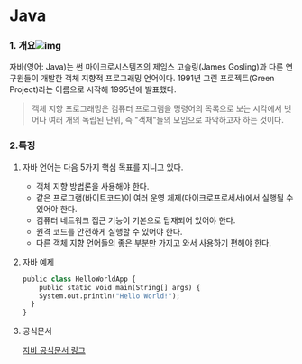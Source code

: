 # Java



### 1. 개요![img](C:\Users\dltjr\Pictures\img.png)

자바(영어: Java)는 썬 마이크로시스템즈의 제임스 고슬링(James Gosling)과 다른 연구원들이 개발한 객체 지향적 프로그래밍 언어이다. 1991년 그린 프로젝트(Green Project)라는 이름으로 시작해 1995년에 발표했다.

> 객체 지향 프로그래밍은 컴퓨터 프로그램을 명령어의 목록으로 보는 시각에서 벗어나 여러 개의 독립된 단위, 즉 "객체"들의 모임으로 파악하고자 하는 것이다.



### 2.특징

1. 자바 언어는 다음 5가지 핵심 목표를 지니고 있다.
   - 객체 지향 방법론을 사용해야 한다. 
   - 같은 프로그램(바이트코드)이 여러 운영 체제(마이크로프로세서)에서 실행될 수 있어야 한다.
   - 컴퓨터 네트워크 접근 기능이 기본으로 탑재되어 있어야 한다.
   - 원격 코드를 안전하게 실행할 수 있어야 한다.
   - 다른 객체 지향 언어들의 좋은 부분만 가지고 와서 사용하기 편해야 한다.



2. 자바 예제 

   ```python
   public class HelloWorldApp {
       public static void main(String[] args) {
       System.out.println("Hello World!");
     }
   }
   
   ```

   



3. 공식문서

   [자바 공식문서 링크](https://docs.oracle.com/javase/8/docs/api/)





   